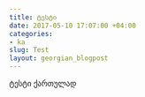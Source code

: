 ```yaml
---
title: ტესტი
date: 2017-05-10 17:07:00 +04:00
categories:
- ka
slug: Test
layout: georgian_blogpost
---
```


ტესტი ქართულად